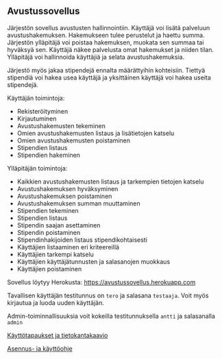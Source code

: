 ## Avustussovellus

Järjestön sovellus avustusten hallinnointiin. Käyttäjä voi lisätä palveluun avustushakemuksen. Hakemukseen tulee perustelut ja haettu summa. Järjestön ylläpitäjä voi poistaa hakemuksen, muokata sen summaa tai hyväksyä sen. Käyttäjä näkee palvelusta omat hakemukset ja niiden tilan. Ylläpitäjä voi hallinnoida käyttäjiä ja selata avustushakemuksia.

Järjestö myös jakaa stipendejä ennalta määrättyihin kohteisiin. Tiettyä stipendiä voi hakea usea käyttäjä ja yksittäinen käyttäjä voi hakea useita stipendejä.

Käyttäjän toimintoja:

* Rekisteröityminen
* Kirjautuminen
* Avustushakemusten tekeminen
* Omien avustushakemusten listaus ja lisätietojen katselu
* Omien avustushakemusten poistaminen
* Stipendien listaus
* Stipendien hakeminen

Ylläpitäjän toimintoja:

* Kaikkien avustushakemusten listaus ja tarkempien tietojen katselu
* Avustushakemuksen hyväksyminen
* Avustushakemuksen poistaminen
* Avustushakemuksen summan muuttaminen
* Stipendien tekeminen
* Stipendien listaus
* Stipendin saajan asettaminen
* Stipendin poistaminen
* Stipendinhakijoiden listaus stipendikohtaisesti
* Käyttäjien listaaminen eri kriteereillä
* Käyttäjien tarkempi katselu
* Käyttäjien käyttäjätunnusten ja salasanojen muokkaus
* Käyttäjien poistaminen

Sovellus löytyy Herokusta: https://avustussovellus.herokuapp.com

Tavallisen käyttäjän testitunnus on `tero` ja salasana `testaaja`. Voit myös kirjautua ja luoda uuden käyttäjän.

Admin-toiminnallisuuksia voit kokeilla testitunnuksella `antti` ja salasanalla `admin`

[Käyttötapaukset ja tietokantakaavio](https://github.com/petrihei/avustussovellus/tree/master/documentation)

[Asennus- ja käyttöohje](https://github.com/petrihei/avustussovellus/tree/master/documentation/Asennus-ja-kaytto-ohje.md)

